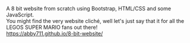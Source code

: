 A 8 bit website from scratch using Bootstrap, HTML/CSS and some JavaScript. <br>
You might find the very website cliché, well let's just say that it for all the LEGOS SUPER MARIO fans out there!<br>
https://abby711.github.io/8-bit-website/

